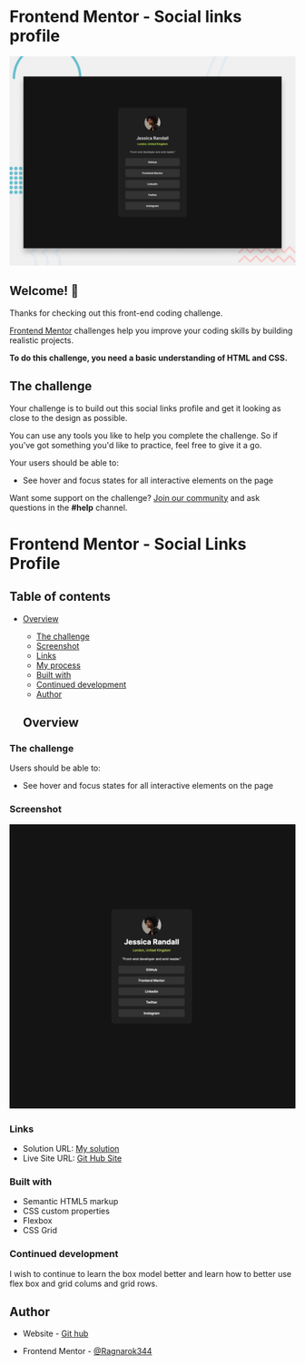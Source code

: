 # Frontend Mentor - Social links profile

![Design preview for the Social links profile coding challenge](./preview.jpg)

## Welcome! 👋

Thanks for checking out this front-end coding challenge.

[Frontend Mentor](https://www.frontendmentor.io) challenges help you improve your coding skills by building realistic projects.

**To do this challenge, you need a basic understanding of HTML and CSS.**

## The challenge

Your challenge is to build out this social links profile and get it looking as close to the design as possible.

You can use any tools you like to help you complete the challenge. So if you've got something you'd like to practice, feel free to give it a go.

Your users should be able to: 

- See hover and focus states for all interactive elements on the page

Want some support on the challenge? [Join our community](https://www.frontendmentor.io/community) and ask questions in the **#help** channel.

# Frontend Mentor - Social Links Profile



## Table of contents

- [Overview](#overview)
  - [The challenge](#the-challenge)
  - [Screenshot](#screenshot)
  - [Links](#links)
  - [My process](#my-process)
  - [Built with](#built-with)
  - [Continued development](#continued-development)
  - [Author](#author)


  ## Overview

### The challenge

Users should be able to:

- See hover and focus states for all interactive elements on the page

### Screenshot
![Screen Shot](<Screenshot 2024-07-23 at 03.09.01.png>)


### Links

- Solution URL: [My solution]()
- Live Site URL: [Git Hub Site]()


### Built with

- Semantic HTML5 markup
- CSS custom properties
- Flexbox
- CSS Grid

### Continued development
I wish to continue to learn the box model better and learn how to better use flex box and grid colums and grid rows.

## Author

- Website - [Git hub]()

- Frontend Mentor - [@Ragnarok344](https://www.frontendmentor.io/profile/Ragnarok344)
